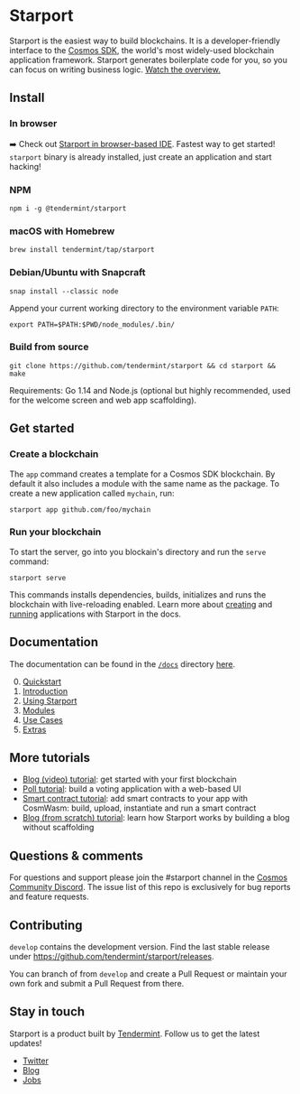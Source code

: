 # Starport

Starport is the easiest way to build blockchains. It is a developer-friendly interface to the [Cosmos SDK](https://github.com/cosmos/cosmos-sdk), the world's most widely-used blockchain application framework. Starport generates boilerplate code for you, so you can focus on writing business logic. [Watch the overview.](https://www.youtube.com/watch?v=rmbPjCGDXek)

## Install

### In browser

➡️ Check out <a href="https://gitpod.io/#https://github.com/tendermint/starport/" target="_blank">Starport in browser-based IDE</a>. Fastest way to get started! `starport` binary is already installed, just create an application and start hacking!

### NPM

```
npm i -g @tendermint/starport
```

### macOS with Homebrew

```
brew install tendermint/tap/starport
```

### Debian/Ubuntu with Snapcraft

```
snap install --classic node
```

Append your current working directory to the environment variable `PATH`:

```
export PATH=$PATH:$PWD/node_modules/.bin/
```

### Build from source

```
git clone https://github.com/tendermint/starport && cd starport && make
```

Requirements: Go 1.14 and Node.js (optional but highly recommended, used for the welcome screen and web app scaffolding).

## Get started

### Create a blockchain

The `app` command creates a template for a Cosmos SDK blockchain. By default it also includes a module with the same name as the package. To create a new application called `mychain`, run:

```
starport app github.com/foo/mychain
```

### Run your blockchain

To start the server, go into you blockain's directory and run the `serve` command:

```
starport serve
```

This commands installs dependencies, builds, initializes and runs the blockchain with live-reloading enabled. Learn more about [creating](docs/02%20Using%20Starport/01_using_starport/01_using_starport.md#your-blockchain-application) and [running](docs/02%20Using%20Starport/01_using_starport/01_using_starport.md#serve) applications with Starport in the docs. 

## Documentation

The documentation can be found in the [`/docs`](/docs/README.md) directory [here](/docs/README.md).

0. [Quickstart](docs/README.md#quickstart-)
1. [Introduction](docs/01%20Introduction/README.md)     
2. [Using Starport](docs/02%20Using%20Starport/README.md)    
3. [Modules](docs/03%20Modules/README.md)  
4. [Use Cases](docs/04%20Use%20cases/README.md)  
5. [Extras](docs/05%20Extras/README.md)

## More tutorials

- [Blog (video) tutorial](https://www.youtube.com/watch?v=rmbPjCGDXek): get started with your first blockchain
- [Poll tutorial](https://tutorials.cosmos.network/starport-polling-app/): build a voting application with a web-based UI
- [Smart contract tutorial](https://www.notion.so/Smart-contracts-with-CosmWasm-c6fbcd584b78437a843e738b922dc108): add smart contracts to your app with CosmWasm: build, upload, instantiate and run a smart contract
- [Blog (from scratch) tutorial](https://tutorials.cosmos.network/starport-blog/01-index.html): learn how Starport works by building a blog without scaffolding

## Questions & comments

For questions and support please join the #starport channel in the [Cosmos Community Discord](https://discord.com/invite/W8trcGV). The issue list of this repo is exclusively for bug reports and feature requests.

## Contributing

`develop` contains the development version. Find the last stable release under https://github.com/tendermint/starport/releases.

You can branch of from `develop` and create a Pull Request or maintain your own fork and submit a Pull Request from there.

## Stay in touch

Starport is a product built by [Tendermint](https://tendermint.com). Follow us to get the latest updates!

- [Twitter](https://twitter.com/tendermint_team)
- [Blog](https://medium.com/tendermint)
- [Jobs](https://tendermint.com/careers)
